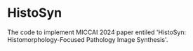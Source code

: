 # HistoSyn
The code to implement MICCAI 2024 paper entiled 'HistoSyn: Histomorphology-Focused Pathology Image Synthesis'.
